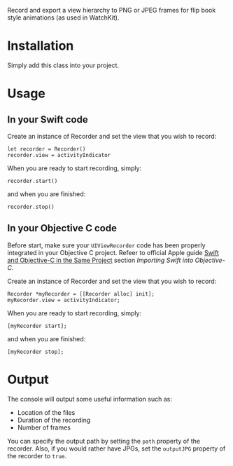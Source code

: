 Record and export a view hierarchy to PNG or JPEG frames for flip book style animations (as used in WatchKit).

# Installation

Simply add this class into your project.

# Usage

## In your Swift code

Create an instance of Recorder and set the view that you wish to record:

```
let recorder = Recorder()
recorder.view = activityIndicator
```

When you are ready to start recording, simply:

```
recorder.start()
```

and when you are finished:

```
recorder.stop()
```

## In your Objective C code

Before start, make sure your `UIViewRecorder` code has been properly integrated in your Objective C project. Refeer to official Apple guide [Swift and Objective-C in the Same Project](https://developer.apple.com/library/prerelease/ios/documentation/Swift/Conceptual/BuildingCocoaApps/MixandMatch.html#//apple_ref/doc/uid/TP40014216-CH10-XID_75) section *Importing Swift into Objective-C*.

Create an instance of Recorder and set the view that you wish to record:

```
Recorder *myRecorder = [[Recorder alloc] init];
myRecorder.view = activityIndicator;
```

When you are ready to start recording, simply:

```
[myRecorder start];
```

and when you are finished:

```
[myRecorder stop];
```

# Output

The console will output some useful information such as:

* Location of the files
* Duration of the recording
* Number of frames

You can specify the output path by setting the `path` property of the recorder. Also, if you would rather have JPGs, set the `outputJPG` property of the recorder to `true`.
